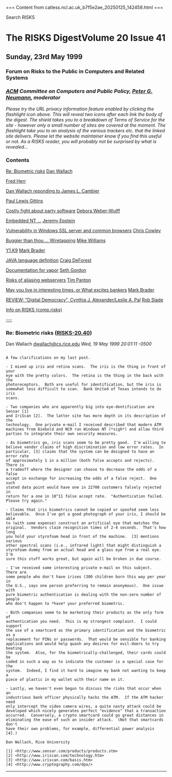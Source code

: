 === Content from catless.ncl.ac.uk_b7f5e2ae_20250125_142458.html ===


Search RISKS

# The RISKS DigestVolume 20 Issue 41

## Sunday, 23rd May 1999

### Forum on Risks to the Public in Computers and Related Systems

### *[ACM](https://www.acm.org) Committee on Computers and Public Policy, [Peter G. Neumann](https://www.sri.com/people/peter-neumann/), moderator*

*Please try the URL privacy information feature enabled by clicking the flashlight icon above. This will reveal two icons after
each link the body of the digest. The shield takes you to a breakdown of Terms of Service for the site - however only a small number of sites are covered at the moment.
The flashlight take you to an analysis of the various trackers etc. that the linked site delivers.
Please let the website maintainer know if
you find this useful or not. As a RISKS reader, you will probably not be surprised by what is revealed…*

### Contents

 [Re: Biometric risks](#subj1)
[Dan Wallach](#subj1.1)

[Fred Herr](#subj1.2)

[Dan Wallach reponding to James L. Cambier](#subj1.3)

[Paul Lewis Gittins](#subj1.4)

 [Costly fight about party software](#subj2)
[Debora Weber-Wulff](#subj2.1)

 [Embedded NT ...](#subj3)
[Jeremy Epstein](#subj3.1)

 [Vulnerability in Windows SSL server and common browsers](#subj4)
[Chris Cowley](#subj4.1)

 [Buggier than thou ... Wiretapping](#subj5)
[Mike Williams](#subj5.1)

 [Y1.K9](#subj6)
[Mark Brader](#subj6.1)

 [JAVA language definition](#subj7)
[Craig DeForest](#subj7.1)

 [Documentation for vapor](#subj8)
[Seth Gordon](#subj8.1)

 [Risks of aliasing webservers](#subj9)
[Tim Panton](#subj9.1)

 [May you live in interesting times, or What excites bankers](#subj10)
[Mark Brader](#subj10.1)

 [REVIEW: "Digital Democracy", Cynthia J. Alexander/Leslie A. Pal](#subj11)
[Rob Slade](#subj11.1)

 [Info on RISKS (comp.risks)](/Risks)

[---](#subj1)
### Re: Biometric risks ([RISKS-20.40](/Risks/20/40))

Dan Wallach <dwallach@cs.rice.edu>
*Wed, 19 May 1999 20:01:11 -0500*
```

A few clarifications on my last post.

- I mixed up iris and retina scans.  The iris is the thing in front of your
eye with the pretty colors.  The retina is the thing in the back with the
photoreceptors.  Both are useful for identification, but the iris is
somewhat less difficult to scan.  Bank United of Texas intends to do iris
scans.

- Two companies who are apparently big into eye-dentification are Sensar [1]
and IriScan [2].  The latter site has more depth in its description of the
technology.  One private e-mail I received described that modern ATM
machines from Diebold and NCR run Windows NT (*sigh*) and allow third
parties to integrate their own security measures.

- As biometrics go, iris scans seem to be pretty good.  I'm willing to
believe vendor claims of high discrimination and low error rates.  In
particular, [3] claims that the system can be designed to have an error rate
of approximately 1 in a million (both false accepts and rejects).  There is
a tradeoff where the designer can choose to decrease the odds of a false
accept in exchange for increasing the odds of a false reject.  One such
stated data point would have one in 22700 customers falsely rejected in
return for a one in 10^11 false accept rate.  "Authentication failed.
Please try again."

- Claims that iris biometrics cannot be copied or spoofed seem less
believable.  Once I've got a good photograph of your iris, I should be able
to (with some expense) construct an artificial eye that matches the
original.  Vendors claim recognition times of 2-4 seconds.  That's how long
you hold your styrofoam head in front of the machine.  [3] mentions various
other spectral scans (i.e., infrared light) that might distinguish a
styrofoam dummy from an actual head and a glass eye from a real eye.  I'm
sure this stuff works great, but again will be broken in due course.

- I've received some interesting private e-mail on this subject.  There are
some people who don't have irises (300 children born this way per year in
the U.S., says one person preferring to remain anonymous).  One issue with
pure biometric authentication is dealing with the non-zero number of people
who don't happen to *have* your preferred biometric.

- Both companies seem to be marketing their products as the only form of
authentication you need.  This is my strongest complaint.  I could support
the use of a smartcard as the primary identification and the biometric as a
replacement for PINs or passwords.  That would be sensible for banking
applications and would help quash any desires for evil-doers to try beating
the system.  Also, for the biometrically-challenged, their cards could be
coded in such a way as to indicate the customer is a special case for the
system.  Indeed, I find it hard to imagine my bank not wanting to keep a
piece of plastic in my wallet with their name on it.

- Lastly, we haven't even begun to discuss the risks that occur when an
industrious bank officer physically hacks the ATM.  If the ATM hacker need
only intercept the video camera wires, a quite nasty attack could be
developed which nicely generates perfect "evidence" that a transaction
occurred.  Conversely, a crypto smartcard could go great distances in
eliminating the ease of such an insider attack.  (Not that smartcards don't
have their own problems, for example, differential power analysis [4].)

Dan Wallach, Rice University

[1] <http://www.sensar.com/products/products.stm>
[2] <http://www.iriscan.com/technology.htm>
[3] <http://www.iriscan.com/basis.htm>
[4] <http://www.cryptography.com/dpa/>

```

---


